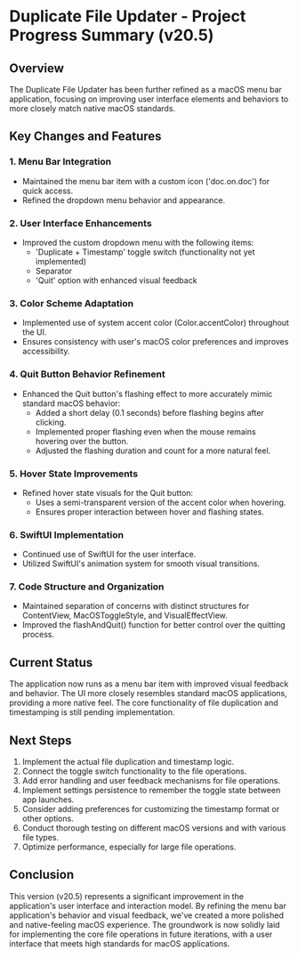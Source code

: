 # Duplicate File Updater - Project Progress Summary (v20.5)

## Overview
The Duplicate File Updater has been further refined as a macOS menu bar application, focusing on improving user interface elements and behaviors to more closely match native macOS standards.

## Key Changes and Features

### 1. Menu Bar Integration
- Maintained the menu bar item with a custom icon ('doc.on.doc') for quick access.
- Refined the dropdown menu behavior and appearance.

### 2. User Interface Enhancements
- Improved the custom dropdown menu with the following items:
  - 'Duplicate + Timestamp' toggle switch (functionality not yet implemented)
  - Separator
  - 'Quit' option with enhanced visual feedback

### 3. Color Scheme Adaptation
- Implemented use of system accent color (Color.accentColor) throughout the UI.
- Ensures consistency with user's macOS color preferences and improves accessibility.

### 4. Quit Button Behavior Refinement
- Enhanced the Quit button's flashing effect to more accurately mimic standard macOS behavior:
  - Added a short delay (0.1 seconds) before flashing begins after clicking.
  - Implemented proper flashing even when the mouse remains hovering over the button.
  - Adjusted the flashing duration and count for a more natural feel.

### 5. Hover State Improvements
- Refined hover state visuals for the Quit button:
  - Uses a semi-transparent version of the accent color when hovering.
  - Ensures proper interaction between hover and flashing states.

### 6. SwiftUI Implementation
- Continued use of SwiftUI for the user interface.
- Utilized SwiftUI's animation system for smooth visual transitions.

### 7. Code Structure and Organization
- Maintained separation of concerns with distinct structures for ContentView, MacOSToggleStyle, and VisualEffectView.
- Improved the flashAndQuit() function for better control over the quitting process.

## Current Status
The application now runs as a menu bar item with improved visual feedback and behavior. The UI more closely resembles standard macOS applications, providing a more native feel. The core functionality of file duplication and timestamping is still pending implementation.

## Next Steps
1. Implement the actual file duplication and timestamp logic.
2. Connect the toggle switch functionality to the file operations.
3. Add error handling and user feedback mechanisms for file operations.
4. Implement settings persistence to remember the toggle state between app launches.
5. Consider adding preferences for customizing the timestamp format or other options.
6. Conduct thorough testing on different macOS versions and with various file types.
7. Optimize performance, especially for large file operations.

## Conclusion
This version (v20.5) represents a significant improvement in the application's user interface and interaction model. By refining the menu bar application's behavior and visual feedback, we've created a more polished and native-feeling macOS experience. The groundwork is now solidly laid for implementing the core file operations in future iterations, with a user interface that meets high standards for macOS applications.